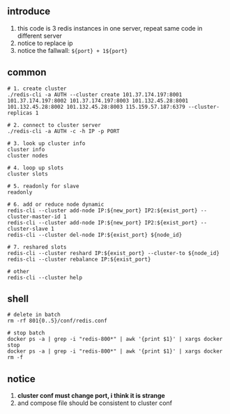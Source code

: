 ## introduce

1. this code is 3 redis instances in one server, repeat same code in different server
2. notice to replace ip
3. notice the fallwall: `${port} + 1${port}`

## common

```shell
# 1. create cluster
./redis-cli -a AUTH --cluster create 101.37.174.197:8001 101.37.174.197:8002 101.37.174.197:8003 101.132.45.28:8001 101.132.45.28:8002 101.132.45.28:8003 115.159.57.187:6379 --cluster-replicas 1

# 2. connect to cluster server
./redis-cli -a AUTH -c -h IP -p PORT

# 3. look up cluster info
cluster info
cluster nodes

# 4. loop up slots
cluster slots

# 5. readonly for slave
readonly

# 6. add or reduce node dynamic
redis-cli --cluster add-node IP:${new_port} IP2:${exist_port} --cluster-master-id 1
redis-cli --cluster add-node IP:${new_port} IP2:${exist_port} --cluster-slave 1
redis-cli --cluster del-node IP:${exist_port} ${node_id}

# 7. reshared slots
redis-cli --cluster reshard IP:${exist_port} --cluster-to ${node_id}
redis-cli --cluster rebalance IP:${exist_port}

# other
redis-cli --cluster help
```

## shell

```
# delete in batch
rm -rf 801{0..5}/conf/redis.conf

# stop batch
docker ps -a | grep -i "redis-800*" | awk '{print $1}' | xargs docker stop
docker ps -a | grep -i "redis-800*" | awk '{print $1}' | xargs docker rm -f
```

## notice

1. **cluster conf must change port, i think it is strange**
2. and compose file should be consistent to cluster conf

